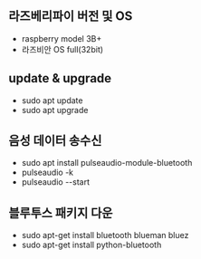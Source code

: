 ## 라즈베리파이 버전 및 OS
  - raspberry model 3B+ 
  - 라즈비안 OS full(32bit)

## update & upgrade
  - sudo apt update
  - sudo apt upgrade

## 음성 데이터 송수신
  - sudo apt install pulseaudio-module-bluetooth 
  - pulseaudio -k
  - pulseaudio --start

## 블루투스 패키지 다운
  - sudo apt-get install bluetooth blueman bluez
  - sudo apt-get install python-bluetooth
